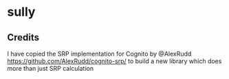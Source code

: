 # sully

## Credits
I have copied the SRP implementation for Cognito by @AlexRudd https://github.com/AlexRudd/cognito-srp/ to build a new library which does more than just SRP calculation